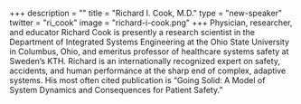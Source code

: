 +++
description = ""
title = "Richard I. Cook, M.D."
type = "new-speaker"
twitter = "ri_cook"
image = "richard-i-cook.png"
+++
Physician, researcher, and educator Richard Cook is presently a research scientist in the Department of Integrated Systems Engineering at the Ohio State University in Columbus, Ohio, and emeritus professor of healthcare systems safety at Sweden’s KTH. Richard is an internationally recognized expert on safety, accidents, and human performance at the sharp end of complex, adaptive systems. His most often cited publication is “Going Solid: A Model of System Dynamics and Consequences for Patient Safety.”
